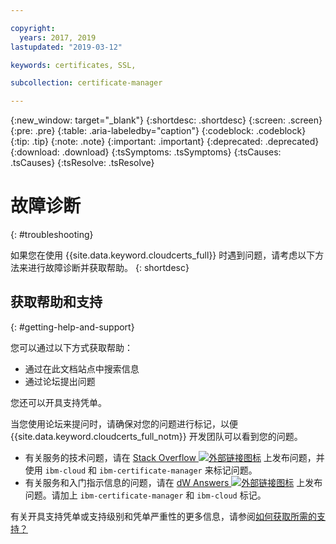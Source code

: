 ```yaml
---

copyright:
  years: 2017, 2019
lastupdated: "2019-03-12"

keywords: certificates, SSL, 

subcollection: certificate-manager

---
```


{:new_window: target="_blank"}
{:shortdesc: .shortdesc}
{:screen: .screen}
{:pre: .pre}
{:table: .aria-labeledby="caption"}
{:codeblock: .codeblock}
{:tip: .tip}
{:note: .note}
{:important: .important}
{:deprecated: .deprecated}
{:download: .download}
{:tsSymptoms: .tsSymptoms}
{:tsCauses: .tsCauses}
{:tsResolve: .tsResolve}

# 故障诊断
{: #troubleshooting}

如果您在使用 {{site.data.keyword.cloudcerts_full}} 时遇到问题，请考虑以下方法来进行故障诊断并获取帮助。
{: shortdesc}

## 获取帮助和支持
{: #getting-help-and-support}



您可以通过以下方式获取帮助：

- 通过在此文档站点中搜索信息
- 通过论坛提出问题

您还可以开具支持凭单。


当您使用论坛来提问时，请确保对您的问题进行标记，以便 {{site.data.keyword.cloudcerts_full_notm}} 开发团队可以看到您的问题。

- 有关服务的技术问题，请在 [Stack Overflow ![外部链接图标](../../icons/launch-glyph.svg "外部链接图标")](http://stackoverflow.com/search?q=ibm-certificate-manager+ibm-cloud) 上发布问题，并使用 `ibm-cloud` 和 `ibm-certificate-manager` 来标记问题。  
- 有关服务和入门指示信息的问题，请在 [dW Answers ![外部链接图标](../../icons/launch-glyph.svg "外部链接图标")](https://developer.ibm.com/answers/search.html?f=&type=question&q=ibm-certificate-manager&q=ibm-cloud) 上发布问题。请加上 `ibm-certificate-manager` 和 `ibm-cloud` 标记。

有关开具支持凭单或支持级别和凭单严重性的更多信息，请参阅[如何获取所需的支持？](/docs/get-support?topic=get-support-getting-customer-support#getting-customer-support)
